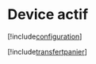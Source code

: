 # Device actif

[!include[configuration](deviceactif.configuration.autogen.md)]

[!include[transfertpanier](deviceactif.transfertpanier.autogen.md)]



